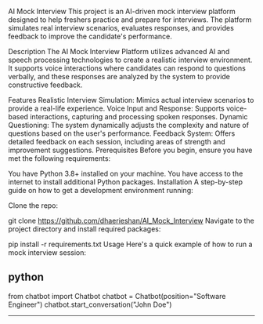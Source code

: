 AI Mock Interview 
This project is an AI-driven mock interview platform designed to help freshers practice and prepare for interviews. The platform simulates real interview scenarios, evaluates responses, and provides feedback to improve the candidate's performance.

Description
The AI Mock Interview Platform utilizes advanced AI and speech processing technologies to create a realistic interview environment. It supports voice interactions where candidates can respond to questions verbally, and these responses are analyzed by the system to provide constructive feedback.

Features
Realistic Interview Simulation: Mimics actual interview scenarios to provide a real-life experience.
Voice Input and Response: Supports voice-based interactions, capturing and processing spoken responses.
Dynamic Questioning: The system dynamically adjusts the complexity and nature of questions based on the user's performance.
Feedback System: Offers detailed feedback on each session, including areas of strength and improvement suggestions.
Prerequisites
Before you begin, ensure you have met the following requirements:

You have Python 3.8+ installed on your machine.
You have access to the internet to install additional Python packages.
Installation
A step-by-step guide on how to get a development environment running:

Clone the repo:

git clone https://github.com/dhaerieshan/AI_Mock_Interview
Navigate to the project directory and install required packages:


pip install -r requirements.txt
Usage
Here's a quick example of how to run a mock interview session:

python
-------------------------------------------------------------------
from chatbot import Chatbot
chatbot = Chatbot(position="Software Engineer")
chatbot.start_conversation("John Doe")

-------------------------------------------------------------------

